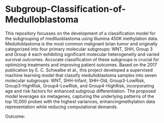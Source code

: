 # Subgroup-Classification-of-Medulloblastoma
This repository focusses on the development of a classification model for the subgrouping of medlluoblastoma using Illumina 450K methylation data. Medulloblastoma is the most common malignant brian tumor and originally categorized into four primary molecular subgroups: WNT, SHH, Group 3 and Group 4 each exhibiting significant molecular heterogeneity and varied survival outcomes. Accurate classification of these subgroups is crucial for optimizing treatments and improving patient outcomes. Based on the 2017 publication by E. C. Schwalbe et al., this project developed a supervised machine learning model that classify medulloblastoma samples into seven molecular subgroups: WNT, SHH-Infant, SHH-Old, Group3-LowRisk, Group3-HighRisk, Group4-LowRisk, and Group4-HighRisk, incorporating age and risk factors for enhanced subgroup differentiation. The proposed model leverages six metagenes, capturing the underlying patterns of the top 10,000 probes with the highest variances, enhancingmethylation data representation while reducing computational demands.

Outcome: 

